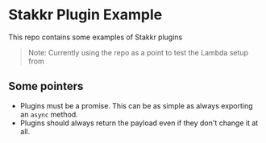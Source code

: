 # Stakkr Plugin Example

This repo contains some examples of Stakkr plugins

> Note: Currently using the repo as a point to test the Lambda setup from

## Some pointers

- Plugins must be a promise. This can be as simple as always exporting an `async` method.
- Plugins should always return the payload even if they don't change it at all.
